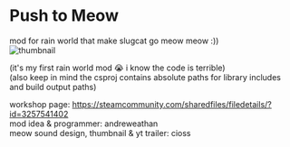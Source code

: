# Push to Meow
mod for rain world that make slugcat go meow meow :))  
![thumbnail](https://github.com/Andrew-Eathan/push-to-meow/assets/42521608/1d2d68cc-7a2b-4a42-ab6f-0b84b3e501b0)
  
(it's my first rain world mod :sob: i know the code is terrible)  
(also keep in mind the csproj contains absolute paths for library includes and build output paths)  
  
workshop page: https://steamcommunity.com/sharedfiles/filedetails/?id=3257541402  
mod idea & programmer: andreweathan  
meow sound design, thumbnail & yt trailer: cioss
